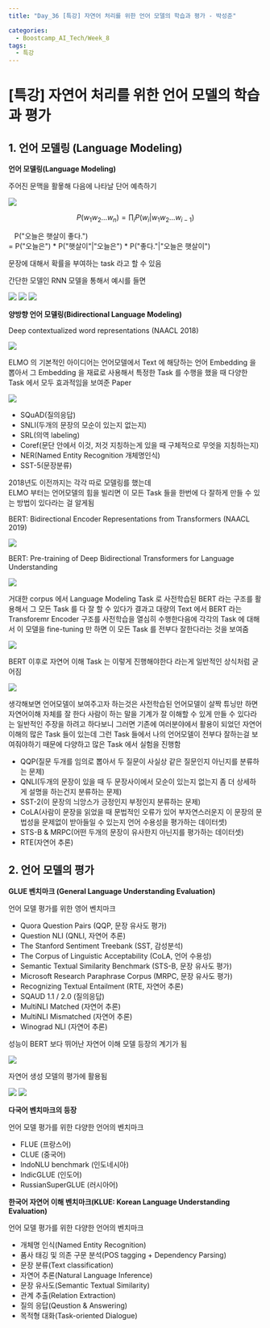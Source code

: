 ```yaml
---
title: "Day_36 [특강] 자연어 처리를 위한 언어 모델의 학습과 평가 - 박성준"

categories:
  - Boostcamp_AI_Tech/Week_8
tags:
  - 특강
---
```

  
# [특강] 자연어 처리를 위한 언어 모델의 학습과 평가

## 1. 언어 모델링 (Language Modeling)

**언어 모델링(Language Modeling)**

주어진 문맥을 활욯해 다음에 나타날 단어 예측하기

![]({{site.url}}/assets/images/boostcamp/d6509485.png)

$$P(w_1w_2...w_n) = \prod_{i} P(w_i|w_1w_2...w_{i-1})$$

&nbsp;&nbsp; P("오늘은 햇살이 좋다.")  
= P("오늘은") * P("햇살이"|"오늘은") * P("좋다."|"오늘은 햇살이")

문장에 대해서 확률을 부여하는 task 라고 할 수 있음

간단한 모델인 RNN 모델을 통해서 예시를 들면

![]({{site.url}}/assets/images/boostcamp/db4765bc.png)
![]({{site.url}}/assets/images/boostcamp/7fb4b8cf.png)
![]({{site.url}}/assets/images/boostcamp/0346fbeb.png)

**양방향 언어 모델링(Bidirectional Language Modeling)**

Deep contextualized word representations (NAACL 2018)

![]({{site.url}}/assets/images/boostcamp/bec94fd4.png)

ELMO 의 기본적인 아이디어는 언어모델에서 Text 에 해당하는 언어 Embedding 을 뽑아서 그 Embedding 을 재료로 사용해서
특정한 Task 를 수행을 했을 때 다양한 Task 에서 모두 효과적임을 보여준 Paper

![]({{site.url}}/assets/images/boostcamp/a857ed01.png)

- SQuAD(질의응답)
- SNLI(두개의 문장의 모순이 있는지 없는지)
- SRL(의역 labeling)
- Coref(문단 안에서 이것, 저것 지칭하는게 있을 때 구체적으로 무엇을 지칭하는지)
- NER(Named Entity Recognition 개체명인식)
- SST-5(문장분류)

2018년도 이전까지는 각각 따로 모델링를 했는데  
ELMO 부터는 언어모델의 힘을 빌리면 이 모든 Task 들을 한번에 다 잘하게 만들 수 있는 방법이 있다라는 걸 알게됨

BERT: Bidirectional Encoder Representations from Transformers (NAACL 2019)

![]({{site.url}}/assets/images/boostcamp/16019780.png)

BERT: Pre-training of Deep Bidirectional Transformers for Language Understanding

![]({{site.url}}/assets/images/boostcamp/854d2439.png)

거대한 corpus 에서 Language Modeling Task 로 사전학습된 BERT 라는 구조를 활용해서 그 모든 Task 를 다 잘 할 수 있다가
결과고 대량의 Text 에서 BERT 라는 Transforemr Encoder 구조를 사전학습을 열심히 수행한다음에 각각의 Task 에 대해서
이 모델을 fine-tuning 만 하면 이 모든 Task 를 전부다 잘한다라는 것을 보여줌

![]({{site.url}}/assets/images/boostcamp/c6926cdc.png)

BERT 이후로 자연어 이해 Task 는 이렇게 진행해야한다 라는게 일반적인 상식처럼 굳어짐

![]({{site.url}}/assets/images/boostcamp/405549f8.png)

생각해보면 언어모델이 보여주고자 하는것은 사전학습된 언어모델이 살짝 튜닝만 하면 자연어이해 자체를 잘 한다
사람이 하는 말을 기계가 잘 이해할 수 있게 만들 수 있다라는 일반적인 주장을 하려고 하다보니 그러면 기존에 여러분야에서
활용이 되었던 자연어이해의 많은 Task 들이 있는데 그런 Task 들에서 나의 언어모델이 전부다 잘하는걸 보여줘야하기 때문에
다양하고 많은 Task 에서 실험을 진행함

- QQP(질문 두개를 임의로 뽑아서 두 질문이 사실상 같은 질문인지 아닌지를 분류하는 문제)  
- QNLI(두개의 문장이 있을 때 두 문장사이에서 모순이 있는지 없는지 좀 더 상세하게 설명을 하는건지 분류하는 문제)  
- SST-2(이 문장의 늬앙스가 긍정인지 부정인지 분류하는 문제)  
- CoLA(사람이 문장을 읽었을 때 문법적인 오류가 있어 부자연스러운지 이 문장의 문법성을 문제없이 받아들일 수 있는지 언어 수용성을 평가하는 데이터셋)  
- STS-B & MRPC(어떤 두개의 문장이 유사한지 아닌지를 평가하는 데이터셋)  
- RTE(자연어 추론)  

## 2. 언어 모델의 평가

**GLUE 벤치마크 (General Language Understanding Evaluation)**

언어 모델 평가를 위한 영어 벤치마크

- Quora Question Pairs (QQP, 문장 유사도 평가)
- Question NLI (QNLI, 자연어 추론)
- The Stanford Sentiment Treebank (SST, 감성분석)
- The Corpus of Linguistic Acceptability (CoLA, 언어 수용성)
- Semantic Textual Similarity Benchmark (STS-B, 문장 유사도 평가)
- Microsoft Research Paraphrase Corpus (MRPC, 문장 유사도 평가)
- Recognizing Textual Entailment (RTE, 자연어 추론)
- SQAUD 1.1 / 2.0 (질의응답)
- MultiNLI Matched (자연어 추론)
- MultiNLI Mismatched (자연어 추론)
- Winograd NLI (자연어 추론)

성능이 BERT 보다 뛰어난 자연어 이해 모델 등장의 계기가 됨

![]({{site.url}}/assets/images/boostcamp/6b411e4e.png)

자연어 생성 모델의 평가에 활용됨

![]({{site.url}}/assets/images/boostcamp/47207c70.png)
![]({{site.url}}/assets/images/boostcamp/ecb1dfe3.png)

**다국어 벤치마크의 등장**

언어 모델 평가를 위한 다양한 언어의 벤치마크

- FLUE (프랑스어)
- CLUE (중국어)
- IndoNLU benchmark (인도네시아)
- IndicGLUE (인도어)
- RussianSuperGLUE (러시아어)

**한국어 자연어 이해 벤치마크(KLUE: Korean Language Understanding Evaluation)**

언어 모델 평가를 위한 다양한 언어의 벤치마크

- 개체명 인식(Named Entity Recognition)
- 품사 태깅 및 의존 구문 분석(POS tagging + Dependency Parsing)
- 문장 분류(Text classification)
- 자연어 추론(Natural Language Inference)
- 문장 유사도(Semantic Textual Similarity)
- 관계 추출(Relation Extraction)
- 질의 응답(Qeustion & Answering)
- 목적형 대화(Task-oriented Dialogue)
